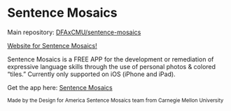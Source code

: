 # Sentence Mosaics

Main repository: <a href="https://github.com/DFAxCMU/sentence-mosaics">DFAxCMU/sentence-mosaics</a>

<a href="https://kaylinli.github.io/SentenceMosaicsWebsite/">Website for Sentence Mosaics!</a>

Sentence Mosaics is a FREE APP for the development or remediation of expressive language skills through the use of personal photos & colored “tiles.” Currently only supported on iOS (iPhone and iPad).

Get the app here: <a href="https://apps.apple.com/us/app/sentence-mosaics/id1288635184">Sentence Mosaics</a>

<sup>Made by the Design for America Sentence Mosaics team from Carnegie Mellon University</sup>
